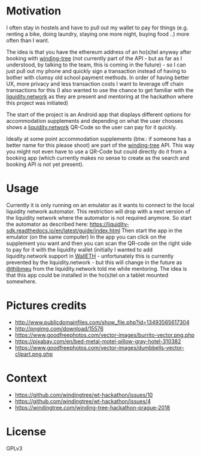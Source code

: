 # Motivation

I often stay in hostels and have to pull out my wallet to pay for things (e.g. renting a bike, doing laundry, staying one more night, buying food ..) more often than I want.

The idea is that you have the ethereum address of an ho(s)tel anyway after booking with [winding-tree](https://windingtree.com) (not currently part of the API - but as far as I understood, by talking to the team, this is coming in the future) - so I can just pull out my phone and quickly sign a transaction instead of having to bother with clumsy old school payment methods. In order of having better UX, more privacy and less transaction costs I want to leverage off chain transactions for this (I also wanted to use the chance to get familiar with the [liquidity.network](https://liquidity.network) as they are present and mentoring at the hackathon where this project was initiated)

The start of the project is an Android app that displays different options for accommodation supplements and depending on what the user chooses shows a [liquidity.network](https://liquidity.network) QR-Code so the user can pay for it quickly.

Ideally at some point accommodation supplements (btw.: if someone has a better name for this please shoot) are part of the [winding-tree](https://windingtree.com) API. This way you might not even have to use a QR-Code but could directly do it from a booking app (which currently makes no sense to create as the search and booking API is not yet present). 

# Usage

Currently it is only running on an emulator as it wants to connect to the local liquidity network automator. This restriction will drop with a next version of the liquidity network where the automator is not required anymore.
So start the automator as described here: https://liquidity-sdk.readthedocs.io/en/latest/guide/index.html
Then start the app in the emulator (on the same computer) 
In the app you can click on the supplement you want and then you can scan the QR-code on the right side to pay for it with the liquidity wallet (initially I wanted to add liquidity.network support in [WallETH](https://walleth.org) - unfortunately this is currently prevented by the liquidity.network - but this will change in the future as [@thibmeu](https://github.com/thibmeu) from the liquidity.network told me while mentoring.
The idea is that this app could be installed in the ho(s)tel on a tablet mounted somewhere.

# Pictures credits

 * http://www.publicdomainfiles.com/show_file.php?id=13493565617304
 * http://pngimg.com/download/15576
 * https://www.goodfreephotos.com/vector-images/burrito-vector.png.php
 * https://pixabay.com/en/bed-metal-motel-pillow-gray-hotel-310382
 * https://www.goodfreephotos.com/vector-images/dumbbells-vector-clipart.png.php
 
# Context

 * https://github.com/windingtree/wt-hackathon/issues/10
 * https://github.com/windingtree/wt-hackathon/issues/4
 * https://windingtree.com/winding-tree-hackathon-prague-2018

# License

 GPLv3
